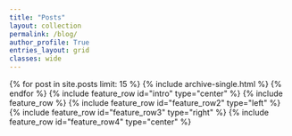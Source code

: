 ```yaml
---
title: "Posts"
layout: collection
permalink: /blog/
author_profile: True
entries_layout: grid
classes: wide
---
```


{% for post in site.posts limit: 15 %}
  {% include archive-single.html %}
{% endfor %}
{% include feature_row id="intro" type="center" %}
{% include feature_row %}
{% include feature_row id="feature_row2" type="left" %}
{% include feature_row id="feature_row3" type="right" %}
{% include feature_row id="feature_row4" type="center" %}
